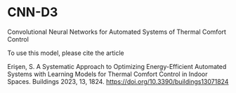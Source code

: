 # CNN-D3
Convolutional Neural Networks for Automated Systems of Thermal Comfort Control

To use this model, please cite the article

Erişen, S. A Systematic Approach to Optimizing Energy-Efficient Automated Systems with Learning Models for Thermal Comfort Control in Indoor Spaces. Buildings 2023, 13, 1824. https://doi.org/10.3390/buildings13071824
